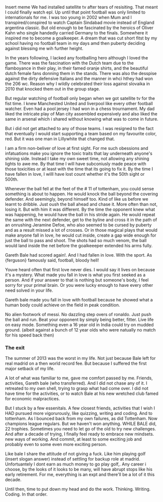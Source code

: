 Insert meme
We had installed satellite tv after tears of resisiting. That meant I could finally watch epl. Up until that point football was only limited to internationals for me. I was too young in 2002 when Mum and I  transpired/conspired to watch Captain Sindabad movie instead of England argentina classic. But old enough to be fascinated by the heroics of Oliver Kahn who single handedly carried Germany to the finals. Somewhere it inspired me to become   a goalkeeper. A dream that was cut short fitst by my school having no football team in my days amd then puberty deciding against blessing me wih further height. 

In the years following, I lacked any footballing hero although I loved the game. There was the fascination with the Dutch team due to the flamboyance in their play, in their famed oranje shirts, and the beautiful dutch female fans donning them in the stands.  There was also the desspise against the dirty defensive Italians and the manner in whci hthey had won the 206 wc. Reason why I wildly celebrated their loss against slovaika in 2010 that knocked them out in the group stage. 

But regular watching of football only began when we got satellite tv for the fist time. I knew Manchested United and liverpool like every other football watcher. Even had a pool jersey I had won in a chess trournament. My dad liked the intricate play of Man city assembled expensively and also liked the same in arsenal which i shared without knowing what was to come in future. 

But i did not get attached to any of those teams. I was resigned to the fact that eventually I would start supporting a team based on my favourite color, red. But it was one man in Lillywhite that changed that.


I am a firm non-beliver of love at first sight. For me such obessions and infatuations make you ignore the toxic traits that lay underneath anyone's shining side. Instead I take my own sweet time, not allowing any shining lights to awe me. 
By that time I will have subconiusly made peace with those toxicities or at least with the time that its going to fix it. By the time I have fallen in love, I willl have lost count whether it's the 50th sight or 500th. 

Whenever the ball fell at the feet of the # 11 of tottenham, you could sense something is about to happen. He would knock the ball beyond the covering defender. And seemingly, beyond himself too. Kind of like us before we learnt to dribble. Just oush the ball ahead and chase it. More often than not, losing it. But with him it was different. By the time the opponent knew what was happening, he would have the ball in his stride again. He would repeat the same with the next defender, get to the byline and cross it in the path of an onrushing Jeramine Defoe, who also seemed to be cursed by puberty and as a result missed a lot of crosses. 
Or in those magical plays that would make anyone fall in love, he would cut inside, create a gap wide enough for just the ball to pass and shoot. The shots had so much venom, the ball would land inside the net before the goalkeeeper extended his arms fully.

Gareth Bale had scored again!. And I had fallen in love. With the sport. As {ferguson} famously said, football, bloody hell!

Youve heard often that first love never dies. I would say it lives on because it's a mystery. What made you fall in love is what you first seeked as a person. And if your answer to that is nothing but someone's body, I feel sorry for your primal brain. Or you were lucky enough to have every other need solved in your life.

Gareth bale made you fall in love with football because he showed what a human body could achieve on the field in peak condition.

No alien footwork of messi. No dazzling step overs of ronaldo. Just push the ball and run. Beat your opponent by simply being better, fitter. Live life on easy mode. Something even a 16 year old in India could try on  mudded ground. (albeit against a bunch of 12 year olds who were natually no match for his speed back then)

### The exit
The summer of 2013 was the worst in my life. Not just because Bale left for real madrid on a then world record fee. But because I suffered the first major setback of my life.

A lot of what was familiar to me, gave me comfort passed by me. Friends, activities, Gareth bale (who transferred).
And I did not chase any of it. I retreated to my own shell, trying to grasp what had come over. I did not have time for the activities, or to watch Bale at his new wretched club famed for economic malpractices.

But I stuck by a few essenitals. A few closest friends, activities that I wish I HAD pursued more vigorurously, like quizzing, writing and coding. And to tottenham. As I bounced back from my own failures, as did Tottenham. Now champions league regulars.
But we haven't won anything. WHILE BALE did, 22 trophies. Sometimes you need to let go of the old to try new challenges. And after a decade of trying, I finally feel ready to embrace new mindsets. new ways of working. And commit, at least to some exciting job and probably even to some even more exciting person. 

Like bale I share the attitude of not giving a fuck. Like him playing golf (insert slogan answer) instead of settling for backup role at madrid. Unfortuantely I dont earn as much money to go play golf,.
Any career i choose, by the looks of it looks  to be many, will have abrupt stops like his early retirement. For me, everything is an expt and there'll be a lot of it this decade.

Until then, time to put down my head and do the work.
Thinking. Writing. Coding. In that order.

